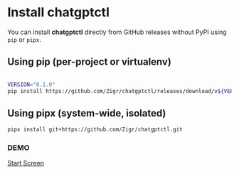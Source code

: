 # Install chatgptctl

You can install **chatgptctl** directly from GitHub releases without PyPI using `pip` or `pipx`.

## Using pip (per-project or virtualenv)

```bash

VERSION="0.1.0"
pip install https://github.com/Zigr/chatgptctl/releases/download/v${VERSION}/chatgptctl-${VERSION}-py3-none-any.whl

```

## Using pipx (system-wide, isolated)

```bash
pipx install git+https://github.com/Zigr/chatgptctl.git

```

### DEMO

[Start Screen](./docs/chatgptctl_start.gif)

